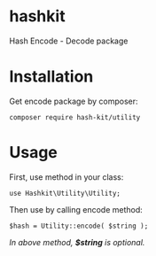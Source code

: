 # hashkit
Hash Encode - Decode package

# Installation
Get encode package by composer:

    composer require hash-kit/utility

# Usage
First, use method in your class:

    use Hashkit\Utility\Utility;
    
Then use by calling encode method:

    $hash = Utility::encode( $string );
    
*In above method, **$string** is optional.*
